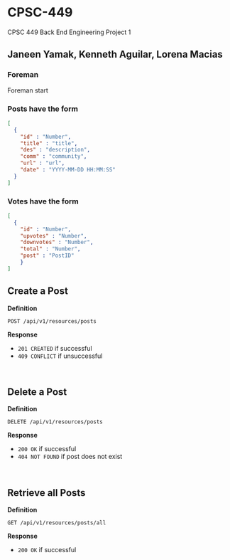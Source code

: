 # CPSC-449
CPSC 449 Back End Engineering Project 1
## Janeen Yamak, Kenneth Aguilar, Lorena Macias  

### Foreman 
Foreman start 

### Posts have the form 
```json
[
  {
    "id" : "Number",
    "title" : "title",
    "des" : "description",
    "comm" : "community",
    "url" : "url",
    "date" : "YYYY-MM-DD HH:MM:SS"
  }
]
```  
### Votes have the form 
``` json 
[
  {
    "id" : "Number",
    "upvotes" : "Number",
    "downvotes" : "Number",
    "total" : "Number",
    "post" : "PostID"
    }
]
```
## Create a Post
**Definition**

`POST /api/v1/resources/posts`

**Response**
- `201 CREATED` if successful 
- `409 CONFLICT` if unsuccessful 
<p>&nbsp;</p>


## Delete a Post
**Definition**

`DELETE /api/v1/resources/posts`

**Response**
- `200 OK` if successful 
- `404 NOT FOUND` if post does not exist 
<p>&nbsp;</p>


## Retrieve all Posts
**Definition**

`GET /api/v1/resources/posts/all`

**Response**
- `200 OK` if successful 
<p>&nbsp;</p>


